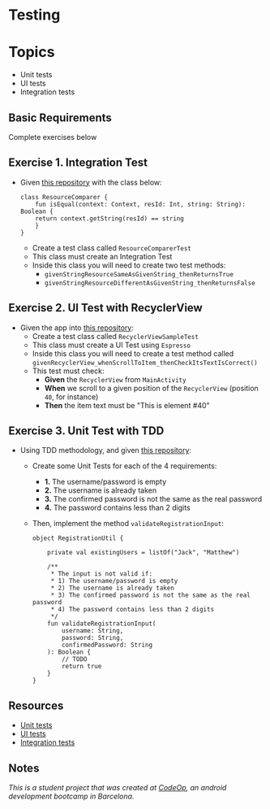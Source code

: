 
# Testing

# Topics
- Unit tests
- UI tests
- Integration tests

## Basic Requirements

Complete exercises below

## Exercise 1. Integration Test

- Given [this repository](https://github.com/CodeOp-tech/bumble-android-assignments/tree/master/android-testing/android-testing_ex1) with the class below:

	```
	class ResourceComparer {
	    fun isEqual(context: Context, resId: Int, string: String): Boolean {
		return context.getString(resId) == string
	    }
	}
	```

	- Create a test class called `ResourceComparerTest`
	- This class must create an Integration Test
	- Inside this class you will need to create two test methods:
		- `givenStringResourceSameAsGivenString_thenReturnsTrue`
		- `givenStringResourceDifferentAsGivenString_thenReturnsFalse`


## Exercise 2. UI Test with RecyclerView

- Given the app into [this repository](https://github.com/CodeOp-tech/bumble-android-assignments/tree/master/android-testing/android-testing_ex2):
	- Create a test class called `RecyclerViewSampleTest`
	- This class must create a UI Test using `Espresso`
	- Inside this class you will need to create a test method called `givenRecyclerView_whenScrollToItem_thenCheckItsTextIsCorrect()`
	- This test must check:
		- **Given** the `RecyclerView` from `MainActivity`
		- **When** we scroll to a given position of the `RecyclerView` (position `40`, for instance)
		- **Then** the item text must be "This is element #40"

## Exercise 3. Unit Test with TDD

- Using TDD methodology, and given [this repository](https://github.com/CodeOp-tech/bumble-android-assignments/tree/master/android-testing/android-testing_ex3):
	- Create some Unit Tests for each of the 4 requirements:
		- **1.** The username/password is empty
		- **2.** The username is already taken
		- **3.** The confirmed password is not the same as the real password
		- **4.** The password contains less than 2 digits

	- Then, implement the method `validateRegistrationInput`:

		```
		object RegistrationUtil {

		    private val existingUsers = listOf("Jack", "Matthew")

		    /**
		     * The input is not valid if:
		     * 1) The username/password is empty
		     * 2) The username is already taken
		     * 3) The confirmed password is not the same as the real password
		     * 4) The password contains less than 2 digits
		     */
		    fun validateRegistrationInput(
		        username: String,
		        password: String,
		        confirmedPassword: String
		    ): Boolean {
		        // TODO
		        return true
		    }
		}
		```

## Resources

- [Unit tests](https://developer.android.com/codelabs/android-training-unit-tests#0)
- [UI tests](https://developer.android.com/codelabs/android-training-espresso-for-ui-testing#0)
- [Integration tests](https://adalpari.github.io/android-testing-integration-tests/)

## Notes

_This is a student project that was created at [CodeOp](http://CodeOp.tech), an android development bootcamp in Barcelona._
